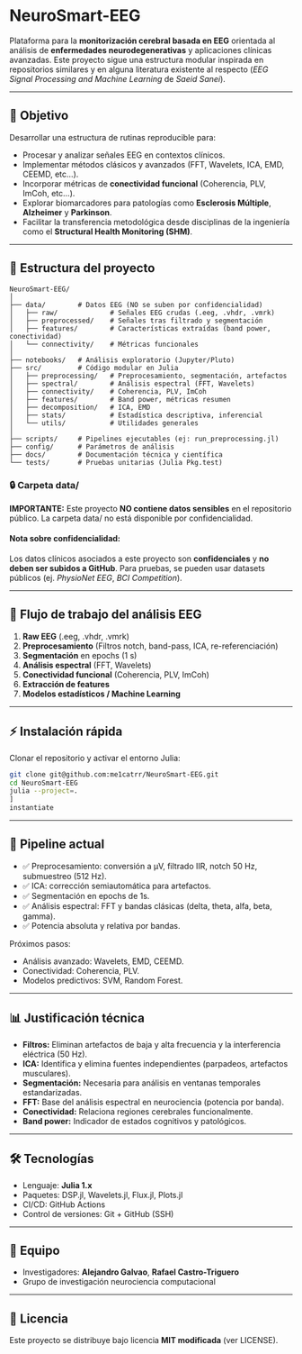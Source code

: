 # NeuroSmart-EEG

Plataforma para la **monitorización cerebral basada en EEG** orientada al análisis de **enfermedades neurodegenerativas** y aplicaciones clínicas avanzadas. Este proyecto sigue una estructura modular inspirada en repositorios similares y en alguna literatura existente al respecto (*EEG Signal Processing and Machine Learning* de *Saeid Sanei*).

---

## 🎯 Objetivo
Desarrollar una estructura de rutinas reproducible para:
- Procesar y analizar señales EEG en contextos clínicos.
- Implementar métodos clásicos y avanzados (FFT, Wavelets, ICA, EMD, CEEMD, etc…).
- Incorporar métricas de **conectividad funcional** (Coherencia, PLV, ImCoh, etc…).
- Explorar biomarcadores para patologías como **Esclerosis Múltiple**, **Alzheimer** y **Parkinson**.
- Facilitar la transferencia metodológica desde disciplinas de la ingeniería como el **Structural Health Monitoring (SHM)**.

---

## 📂 Estructura del proyecto

```
NeuroSmart-EEG/
│
├── data/        # Datos EEG (NO se suben por confidencialidad)
│   ├── raw/             # Señales EEG crudas (.eeg, .vhdr, .vmrk)
│   ├── preprocessed/    # Señales tras filtrado y segmentación
│   ├── features/        # Características extraídas (band power, conectividad)
│   └── connectivity/    # Métricas funcionales
│
├── notebooks/   # Análisis exploratorio (Jupyter/Pluto)
├── src/         # Código modular en Julia
│   ├── preprocessing/   # Preprocesamiento, segmentación, artefactos
│   ├── spectral/        # Análisis espectral (FFT, Wavelets)
│   ├── connectivity/    # Coherencia, PLV, ImCoh
│   ├── features/        # Band power, métricas resumen
│   ├── decomposition/   # ICA, EMD
│   ├── stats/           # Estadística descriptiva, inferencial
│   └── utils/           # Utilidades generales
│
├── scripts/     # Pipelines ejecutables (ej: run_preprocessing.jl)
├── config/      # Parámetros de análisis
├── docs/        # Documentación técnica y científica
└── tests/       # Pruebas unitarias (Julia Pkg.test)
```

### 🔒 **Carpeta data/**
**IMPORTANTE:** Este proyecto **NO contiene datos sensibles** en el repositorio público. La carpeta data/ no está disponible por confidencialidad.

#### Nota sobre confidencialidad:
Los datos clínicos asociados a este proyecto son **confidenciales** y **no deben ser subidos a GitHub**.
Para pruebas, se pueden usar datasets públicos (ej. *PhysioNet EEG*, *BCI Competition*).

---

## 🔄 Flujo de trabajo del análisis EEG
1. **Raw EEG** (.eeg, .vhdr, .vmrk)
2. **Preprocesamiento** (Filtros notch, band-pass, ICA, re-referenciación)
3. **Segmentación** en epochs (1 s)
4. **Análisis espectral** (FFT, Wavelets)
5. **Conectividad funcional** (Coherencia, PLV, ImCoh)
6. **Extracción de features**
7. **Modelos estadísticos / Machine Learning**

---

## ⚡ Instalación rápida

Clonar el repositorio y activar el entorno Julia:
```bash
git clone git@github.com:me1catrr/NeuroSmart-EEG.git
cd NeuroSmart-EEG
julia --project=.
]
instantiate
```

---

## 🚀 Pipeline actual
- ✅ Preprocesamiento: conversión a µV, filtrado IIR, notch 50 Hz, submuestreo (512 Hz).
- ✅ ICA: corrección semiautomática para artefactos.
- ✅ Segmentación en epochs de 1s.
- ✅ Análisis espectral: FFT y bandas clásicas (delta, theta, alfa, beta, gamma).
- ✅ Potencia absoluta y relativa por bandas.

Próximos pasos:
- Análisis avanzado: Wavelets, EMD, CEEMD.
- Conectividad: Coherencia, PLV.
- Modelos predictivos: SVM, Random Forest.

---

## 📊 Justificación técnica
- **Filtros:** Eliminan artefactos de baja y alta frecuencia y la interferencia eléctrica (50 Hz).
- **ICA:** Identifica y elimina fuentes independientes (parpadeos, artefactos musculares).
- **Segmentación:** Necesaria para análisis en ventanas temporales estandarizadas.
- **FFT:** Base del análisis espectral en neurociencia (potencia por banda).
- **Conectividad:** Relaciona regiones cerebrales funcionalmente.
- **Band power:** Indicador de estados cognitivos y patológicos.

---

## 🛠 Tecnologías
- Lenguaje: **Julia 1.x**
- Paquetes: DSP.jl, Wavelets.jl, Flux.jl, Plots.jl
- CI/CD: GitHub Actions
- Control de versiones: Git + GitHub (SSH)

---

## 👥 Equipo
- Investigadores: **Alejandro Galvao**, **Rafael Castro-Triguero**
- Grupo de investigación neurociencia computacional

---

## 📜 Licencia
Este proyecto se distribuye bajo licencia **MIT modificada** (ver LICENSE).
